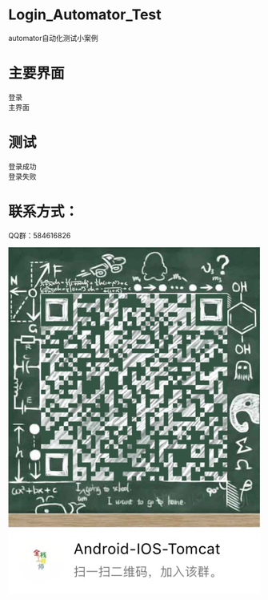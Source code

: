 # Login_Automator_Test
automator自动化测试小案例

# 主要界面

登录 </br>
主界面 </br>

# 测试

登录成功 </br>
登录失败

# 联系方式：

QQ群：584616826
  
![QQ群](https://github.com/ALiSir/Resource/raw/master/Images/qq.JPG "扫一扫，加入QQ群！")

